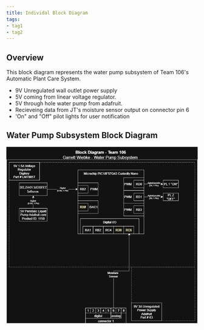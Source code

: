 ```yaml
---
title: Individal Block Diagram
tags:
- tag1
- tag2
---
```


## Overview
This block diagram represents the water pump subsystem of Team 106's Automatic Plant Care System.

* 9V Unregulated wall outlet power supply
* 5V coming from linear voltage regulator.
* 5V through hole water pump from adafruit.
* Recieveing data from JT's moisture sensor output on connector pin 6 
* 'On" and "Off" pilot lights for user notification




## Water Pump Subsystem Block Diagram 

![alt text](<Individual block diagram2.drawio.png>)